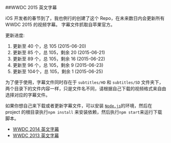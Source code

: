 ##WWDC 2015 英文字幕

iOS 开发者的春节到了，我也例行的创建了这个 Repo，在未来数日内会更新所有 WWDC 2015 的视频字幕。 字幕文件抓取自苹果官方。

更新进度:  
1. 更新至 40 个，总 105  (2015-06-20)  
2. 更新至 85 个，总 105，剩余 20  (2015-06-21)  
3. 更新至 89 个，总 105，剩余 16  (2015-06-22)  
4. 更新至 96 个，总 105，剩余 9   (2015-06-23)  
5. 更新至 104个，总 105，剩余 1   (2015-06-25)  


为了便于使用，字幕文件同时存在于 `subtitles/HD` 和 `subtitles/SD` 文件夹下，两个目录下的文件内容一样，只是文件名不同，请根据自己下载的视频格式来自由选择对应的字幕文件。

如果你想自己来下载或者更新字幕文件，可以安装 [`Node.js`](https://nodejs.org/)的环境，然后在 project 的根目录执行`npm install` 来安装依赖，然后执行`npm start`来运行下载脚本。

* [WWDC 2014 英文字幕](https://github.com/qiaoxueshi/WWDC_2014_Video_Subtitle)  
* [WWDC 2013 英文字幕](https://github.com/qiaoxueshi/WWDC_2013_Video_Subtitle)
